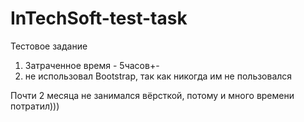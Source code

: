 # InTechSoft-test-task
Тестовое задание
1) Затраченное время - 5часов+-
2) не использовал Bootstrap, так как никогда им не пользовался

Почти 2 месяца не занимался вёрсткой, потому и много времени потратил)))